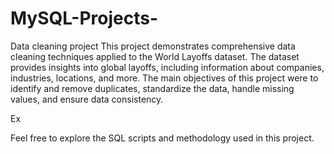 # MySQL-Projects-

Data cleaning project 
This project demonstrates comprehensive data cleaning techniques applied to the World Layoffs dataset. The dataset provides insights into global layoffs, including information about companies, industries, locations, and more. The main objectives of this project were to identify and remove duplicates, standardize the data, handle missing values, and ensure data consistency.

Ex

Feel free to explore the SQL scripts and methodology used in this project.
